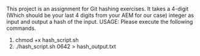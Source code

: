 This project is an assignment for Git hashing exercises. It takes a 4-digit (Which should be your last 4 digits from your AEM for our case) integer as input and output a hash of the input.
USAGE:
Please execute the following commands.
1. chmod +x hash_script.sh
2. ./hash_script.sh 0642 > hash_output.txt 
